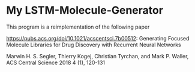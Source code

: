 # My LSTM-Molecule-Generator

This program is a reimplementation of the following paper

https://pubs.acs.org/doi/10.1021/acscentsci.7b00512: Generating Focused Molecule Libraries for Drug Discovery with Recurrent Neural Networks

Marwin H. S. Segler, Thierry Kogej, Christian Tyrchan, and Mark P. Waller,
ACS Central Science 2018 4 (1), 120-131

